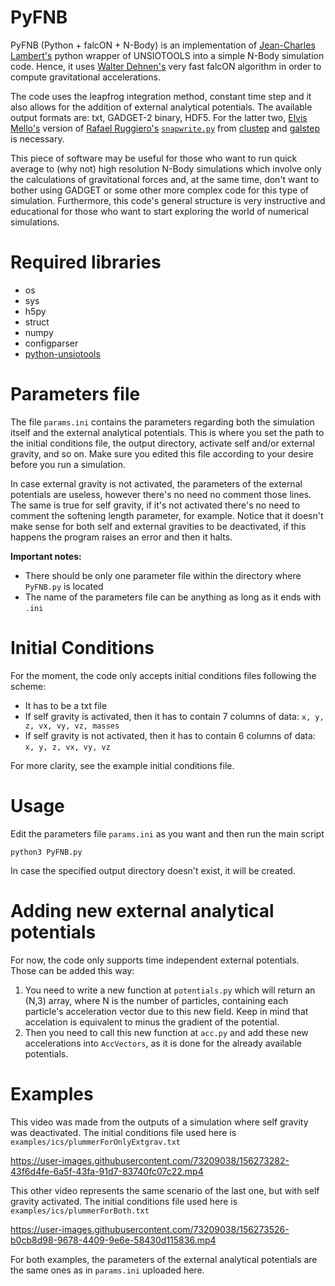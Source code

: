 # PyFNB
PyFNB (Python + falcON + N-Body) is an implementation of [Jean-Charles Lambert's](https://gitlab.lam.fr/jclamber) python wrapper of UNSIOTOOLS into a simple N-Body simulation code. 
Hence, it uses [Walter Dehnen's](https://zah.uni-heidelberg.de/service/personnel?tx_zahinfothek_staff%5Baction%5D=show&tx_zahinfothek_staff%5Buid%5D=658&cHash=277cfe5c25b7f290fa28555202c8aa8f) very fast falcON algorithm in order to compute gravitational accelerations.

The code uses the leapfrog integration method, constant time step and it also allows for the addition of external analytical potentials.
The available output formats are: txt, GADGET-2 binary, HDF5. For the latter two, [Elvis Mello's](https://github.com/elvismello) version of [Rafael Ruggiero's](https://github.com/ruggiero) [``snapwrite.py``](https://github.com/elvismello/clustep/blob/master/clustep/snapwrite.py) from [clustep](https://github.com/elvismello/clustep) and [galstep](https://github.com/elvismello/galstep) is necessary. 

This piece of software may be useful for those who want to run quick average to (why not) high resolution N-Body simulations which involve only the calculations of gravitational forces and, at the same time, don't want to bother using GADGET or some other more complex code for this type of simulation.
Furthermore, this code's general structure is very instructive and educational for those who want to start exploring the world of numerical simulations.

# Required libraries
- os
- sys
- h5py
- struct
- numpy
- configparser
- [python-unsiotools](https://pypi.org/project/python-unsiotools/)

# Parameters file
The file `params.ini` contains the parameters regarding both the simulation itself and the external analytical potentials.
This is where you set the path to the initial conditions file, the output directory, activate self and/or external gravity, and so on.
Make sure you edited this file according to your desire before you run a simulation.

In case external gravity is not activated, the parameters of the external potentials are useless, however there's no need no comment those lines. The same is true for self gravity, if it's not activated there's no need to comment the softening length parameter, for example.
Notice that it doesn't make sense for both self and external gravities to be deactivated, if this happens the program raises an error and then it halts.

**Important notes:** 
  - There should be only one parameter file within the directory where ``PyFNB.py`` is located
  - The name of the parameters file can be anything as long as it ends with `.ini`

# Initial Conditions
For the moment, the code only accepts initial conditions files following the scheme:

- It has to be a txt file
- If self gravity is activated, then it has to contain 7 columns of data: `x, y, z, vx, vy, vz, masses`
- If self gravity is not activated, then it has to contain 6 columns of data: `x, y, z, vx, vy, vz`

For more clarity, see the example initial conditions file.

# Usage
Edit the parameters file `params.ini` as you want and then run the main script

```
python3 PyFNB.py
```
In case the specified output directory doesn't exist, it will be created.

# Adding new external analytical potentials
For now, the code only supports time independent external potentials. Those can be added this way: 
  1. You need to write a new function at ``potentials.py`` which will return an (N,3) array, where N is the number of particles, containing each particle's acceleration vector due to this new field. Keep in mind that accelation is equivalent to minus the gradient of the potential. 
  2. Then you need to call this new function at ``acc.py`` and add these new accelerations into ``AccVectors``, as it is done for the already available potentials.

# Examples
This video was made from the outputs of a simulation where self gravity was deactivated. The initial conditions file used here is ``examples/ics/plummerForOnlyExtgrav.txt``

https://user-images.githubusercontent.com/73209038/156273282-43f6d4fe-6a5f-43fa-91d7-83740fc07c22.mp4

This other video represents the same scenario of the last one, but with self gravity activated. The initial conditions file used here is ``examples/ics/plummerForBoth.txt``

https://user-images.githubusercontent.com/73209038/156273526-b0cb8d98-9678-4409-9e6e-58430d115836.mp4

For both examples, the parameters of the external analytical potentials are the same ones as in ``params.ini`` uploaded here.
